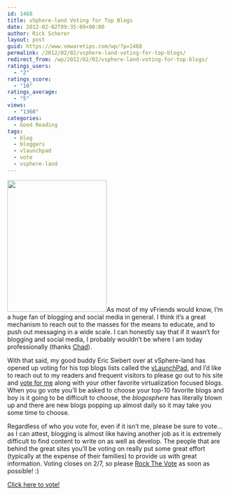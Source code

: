 ```yaml
---
id: 1468
title: vSphere-land Voting for Top Blogs
date: 2012-02-02T09:35:09+00:00
author: Rick Scherer
layout: post
guid: https://www.vmwaretips.com/wp/?p=1468
permalink: /2012/02/02/vsphere-land-voting-for-top-blogs/
redirect_from: /wp/2012/02/02/vsphere-land-voting-for-top-blogs/
ratings_users:
  - "2"
ratings_score:
  - "10"
ratings_average:
  - "5"
views:
  - "1360"
categories:
  - Good Reading
tags:
  - blog
  - bloggers
  - vlaunchpad
  - vote
  - vsphere-land
---
```

<a href="http://vsphere-land.com/news/voting-now-open-for-the-top-vmware-virtualization-blogs.html" target="_blank"><img class="alignright" title="vote-rock-the-vote-poster" src="https://www.vmwaretips.com/wp-content/uploads/2012/02/vote-rock-the-vote-poster-227x300.jpg" alt="" width="227" height="300" /></a>As most of my vFriends would know, I&#8217;m a huge fan of blogging and social media in general. I think it&#8217;s a great mechanism to reach out to the masses for the means to educate, and to push out messaging in a wide scale. I can honestly say that if it wasn&#8217;t for blogging and social media, I probably wouldn&#8217;t be where I am today professionally (thanks <a href="http://virtualgeek.typepad.com" target="_blank">Chad</a>).

With that said, my good buddy <span>Eric Siebert over at vSphere-land has opened up voting for his top blogs lists called the <a href="http://vlp.vsphere-land.com/" target="_blank">vLaunchPad</a>, and I&#8217;d like to reach out to my readers and frequent visitors to please go out to his site and <a href="http://vsphere-land.com/news/voting-now-open-for-the-top-vmware-virtualization-blogs.html" target="_blank">vote for me</a> along with your other favorite virtualization focused blogs. When you go vote you&#8217;ll be asked to choose your top-10 favorite blogs and boy is it going to be difficult to choose, the <em>blogosphere</em> has literally blown up and there are new blogs popping up almost daily so it may take you some time to choose.</span>

Regardless of who you vote for, even if it isn&#8217;t me, please be sure to vote&#8230; as I can attest, blogging is almost like having another job as it is extremely difficult to find content to write on as well as develop. The people that are behind the great sites you&#8217;ll be voting on really put some great effort (typically at the expense of their families) to provide us with great information. Voting closes on 2/7, so please <a href="http://vsphere-land.com/news/voting-now-open-for-the-top-vmware-virtualization-blogs.html" target="_blank">Rock The Vote</a> as soon as possible! :)

<a href="http://vsphere-land.com/news/voting-now-open-for-the-top-vmware-virtualization-blogs.html" target="_blank">Click here to vote!</a>